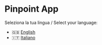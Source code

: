 # Pinpoint App

Seleziona la tua lingua / Select your language:

- 🇬🇧 [English](./README-en.md)
- 🇮🇹 [Italiano](./README-it.md)
